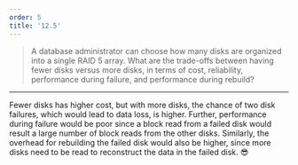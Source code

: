 ```yaml
---
order: 5
title: '12.5'
---
```

> A database administrator can choose how many disks are organized into 
> a single RAID 5 array. What are the trade-offs between having fewer 
> disks versus more disks, in terms of cost, reliability, performance during
> failure, and performance during rebuild? 

--------------------------------

Fewer disks has higher cost, but with more disks, the chance of two disk 
failures, which would lead to data loss, is higher. Further, performance
during failure would be poor since a block read from a failed disk would result
a large number of block reads from the other disks. Similarly, the overhead 
for rebuilding the failed disk would also be higher, since more disks 
need to be read to reconstruct the data in the failed disk. 😎